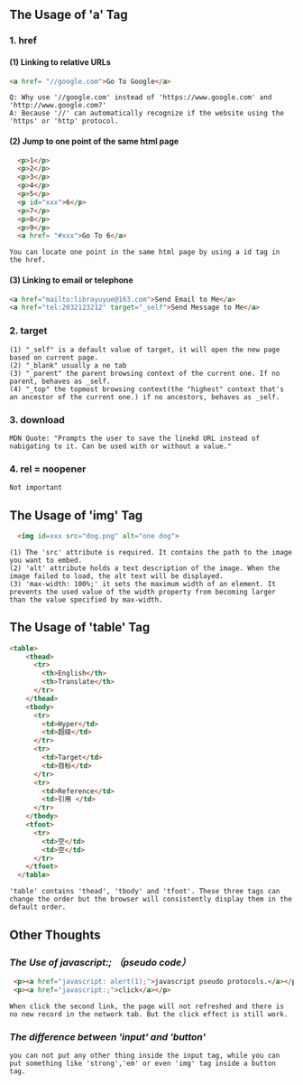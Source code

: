 ## The Usage of 'a' Tag

### 1. href

#### (1) Linking to relative URLs
```html
<a href= "//google.com">Go To Google</a>
```
	Q: Why use '//google.com' instead of 'https://www.google.com' and 'http://www.google.com?'
    A: Because '//' can automatically recognize if the website using the 'https' or 'http' protocol.

#### (2) Jump to one point of the same html page
```html
  <p>1</p>
  <p>2</p>
  <p>3</p>
  <p>4</p>
  <p>5</p>
  <p id="xxx">6</p>
  <p>7</p>
  <p>8</p>
  <p>9</p>
  <a href= "#xxx">Go To 6</a>
```
	You can locate one point in the same html page by using a id tag in the href.

#### (3) Linking to  email or telephone
```html
<a href="mailto:librayuyue@163.com">Send Email to Me</a>
<a href="tel:2032123212" target="_self">Send Message to Me</a>
```

### 2. target
	(1) "_self" is a default value of target, it will open the new page based on current page.
    (2) "_blank" usually a ne tab
    (3) "_parent" the parent browsing context of the current one. If no parent, behaves as _self.
    (4) "_top" the topmost browsing context(the "highest" context that's an ancestor of the current one.) if no ancestors, behaves as _self.

### 3. download
	MDN Quote: "Prompts the user to save the linekd URL instead of nabigating to it. Can be used with or without a value."


### 4. rel = noopener
	Not important



## The Usage of 'img' Tag
```html
  <img id=xxx src="dog.png" alt="one dog">
```
	(1) The 'src' attribute is required. It contains the path to the image you want to embed.
    (2) 'alt' attribute holds a text description of the image. When the image failed to load, the alt text will be displayed.
    (3) 'max-width: 100%;' it sets the maximum width of an element. It prevents the used value of the width property from becoming larger than the value specified by max-width.


## The Usage of 'table' Tag
```html
<table>
    <thead>
      <tr>
        <th>English</th>
        <th>Translate</th>
      </tr>
    </thead>
    <tbody>
      <tr>
        <td>Hyper</td>
        <td>超级</td>
      </tr>
      <tr>
        <td>Target</td>
        <td>目标</td>
      </tr>
      <tr>
        <td>Reference</td>
        <td>引用 </td>
      </tr>
    </tbody>
    <tfoot>
      <tr>
        <td>空</td>
        <td>空</td>
      </tr>
    </tfoot>
  </table>
```
	'table' contains 'thead', 'tbody' and 'tfoot'. These three tags can change the order but the browser will consistently display them in the default order.

## Other Thoughts
### *The Use of javascript:; （pseudo code）*
```html
 <p><a href="javascript: alert(1);">javascript pseudo protocols.</a></p>
 <p><a href="javascript:;">click</a></p>
```
	When click the second link, the page will not refreshed and there is no new record in the network tab. But the click effect is still work.

### *The difference between 'input' and 'button'*
	you can not put any other thing inside the input tag, while you can put something like 'strong','em' or even 'img' tag inside a button tag.







